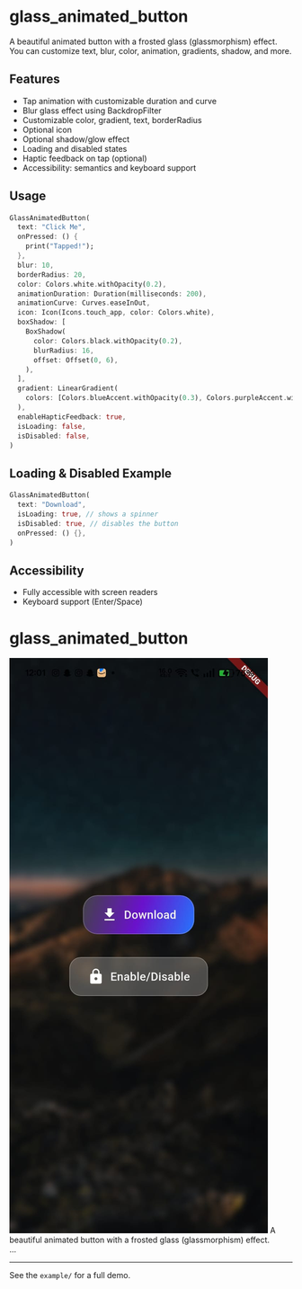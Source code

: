 # glass_animated_button

A beautiful animated button with a frosted glass (glassmorphism) effect.  
You can customize text, blur, color, animation, gradients, shadow, and more.

## Features

- Tap animation with customizable duration and curve
- Blur glass effect using BackdropFilter
- Customizable color, gradient, text, borderRadius
- Optional icon
- Optional shadow/glow effect
- Loading and disabled states
- Haptic feedback on tap (optional)
- Accessibility: semantics and keyboard support

## Usage

```dart
GlassAnimatedButton(
  text: "Click Me",
  onPressed: () {
    print("Tapped!");
  },
  blur: 10,
  borderRadius: 20,
  color: Colors.white.withOpacity(0.2),
  animationDuration: Duration(milliseconds: 200),
  animationCurve: Curves.easeInOut,
  icon: Icon(Icons.touch_app, color: Colors.white),
  boxShadow: [
    BoxShadow(
      color: Colors.black.withOpacity(0.2),
      blurRadius: 16,
      offset: Offset(0, 6),
    ),
  ],
  gradient: LinearGradient(
    colors: [Colors.blueAccent.withOpacity(0.3), Colors.purpleAccent.withOpacity(0.3)],
  ),
  enableHapticFeedback: true,
  isLoading: false,
  isDisabled: false,
)
```

## Loading & Disabled Example

```dart
GlassAnimatedButton(
  text: "Download",
  isLoading: true, // shows a spinner
  isDisabled: true, // disables the button
  onPressed: () {},
)
```

## Accessibility
- Fully accessible with screen readers
- Keyboard support (Enter/Space)


# glass_animated_button
![Screenshot](ss.jpg)
A beautiful animated button with a frosted glass (glassmorphism) effect.  
...

---
See the `example/` for a full demo.

